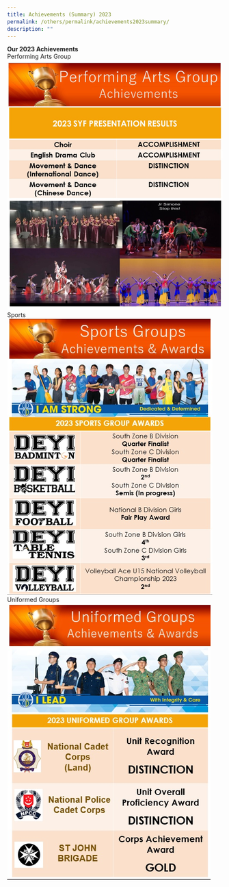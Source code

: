 ```yaml
---
title: Achievements (Summary) 2023
permalink: /others/permalink/achievements2023summary/
description: ""
---
```

**Our 2023 Achievements**
<br> Performing Arts Group
<br> ![](/images/Main%20Page%20(Announcements)/Perf%20Arts%20Website%20-%2031%20May%20Announcement%202023%20Updated%20-%20Chew%20Yi%20Ni.jpg)
<br> Sports
<br> ![](/images/Main%20Page%20(Announcements)/2023%20sports%20awards.jpg)
<br> Uniformed Groups
<br> ![](/images/Main%20Page%20(Announcements)/2023%20ug%20awards.jpg)